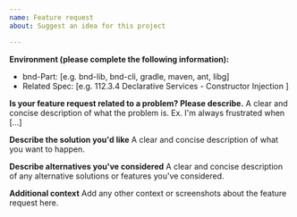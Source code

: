 ```yaml
---
name: Feature request
about: Suggest an idea for this project

---
```


**Environment (please complete the following information):**
 - bnd-Part: [e.g. bnd-lib, bnd-cli, gradle, maven, ant, libg]
 - Related Spec: [e.g. 112.3.4  Declarative Services - Constructor Injection ]

**Is your feature request related to a problem? Please describe.**
A clear and concise description of what the problem is. Ex. I'm always frustrated when [...]

**Describe the solution you'd like**
A clear and concise description of what you want to happen.

**Describe alternatives you've considered**
A clear and concise description of any alternative solutions or features you've considered.

**Additional context**
Add any other context or screenshots about the feature request here.
